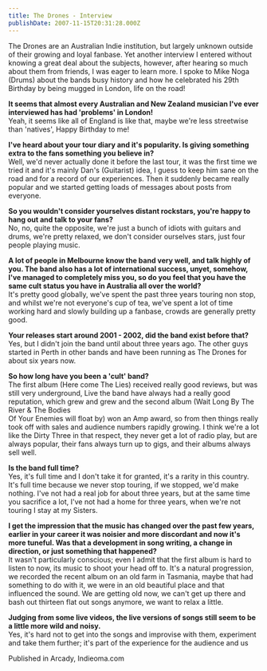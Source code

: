 ```yaml
---
title: The Drones - Interview
publishDate: 2007-11-15T20:31:28.000Z
---
```



The Drones are an Australian Indie institution, but largely unknown outside of their growing and loyal fanbase. Yet another interview I entered without knowing a great deal about the subjects, however, after hearing so much about them from friends, I was eager to learn more. I spoke to Mike Noga (Drums) about the bands busy history and how he celebrated his 29th Birthday by being mugged in London, life on the road!

<strong>It seems that almost every Australian and New Zealand musician I've ever interviewed has had 'problems' in London!</strong><br />  Yeah, it seems like all of England is like that, maybe we're less streetwise than 'natives', Happy Birthday to me!

<strong>I've heard about your tour diary and it's popularity. Is giving something extra to the fans something you believe in?</strong><br />  Well, we'd never actually done it before the last tour, it was the first time we tried it and it's mainly Dan's (Guitarist) idea, I guess to keep him sane on the road and for a record of our experiences. Then it suddenly became really popular and we started getting loads of messages about posts from everyone.

<strong>So you wouldn't consider yourselves distant rockstars, you're happy to hang out and talk to your fans?</strong><br />  No, no, quite the opposite, we're just a bunch of idiots with guitars and drums, we're pretty relaxed, we don't consider ourselves stars, just four people playing music.

<strong>A lot of people in Melbourne know the band very well, and talk highly of you. The band also has a lot of international success, unyet, somehow, I've managed to completely miss you, so do you feel that you have the same cult status you have in Australia all over the world?</strong><br />  It's pretty good globally, we've spent the past three years touring non stop, and whilst we're not everyone's cup of tea, we've spent a lot of time working hard and slowly building up a fanbase, crowds are generally pretty good.

<strong>Your releases start around 2001 - 2002, did the band exist before that?</strong><br />  Yes, but I didn't join the band until about three years ago. The other guys started in Perth in other bands and have been running as The Drones for about six years now.

<strong>So how long have you been a 'cult' band?</strong><br />  The first album (Here come The Lies) received really good reviews, but was still very underground, Live the band have always had a really good reputation, which grew and grew and the second album (Wait Long By The River &amp; The Bodies <br />  Of Your Enemies will float by) won an Amp award, so from then things really took off with sales and audience numbers rapidly growing. I think we're a lot like the Dirty Three in that respect, they never get a lot of radio play, but are always popular, their fans always turn up to gigs, and their albums always sell well.

<strong>Is the band full time?</strong><br />  Yes, it's full time and I don't take it for granted, it's a rarity in this country. It's full time because we never stop touring, if we stopped, we'd make nothing. I've not had a real job for about three years, but at the same time you sacrifice a lot, I've not had a home for three years, when we're not touring I stay at my Sisters.

<strong>I get the impression that the music has changed over the past few years, earlier in your career it was noisier and more discordant and now it's more tuneful. Was that a development in song writing, a change in direction, or just something that happened?</strong><br />  It wasn't particularly conscious; even I admit that the first album is hard to listen to now, its music to shoot your head off to. It's a natural progression, we recorded the recent album on an old farm in Tasmania, maybe that had something to do with it, we were in an old beautiful place and that influenced the sound. We are getting old now, we can't get up there and bash out thirteen flat out songs anymore, we want to relax a little.

<strong>Judging from some live videos, the live versions of songs still seem to be a little more wild and noisy.</strong><br />  Yes, it's hard not to get into the songs and improvise with them, experiment and take them further; it's part of the experience for the audience and us


Published in Arcady, Indieoma.com
